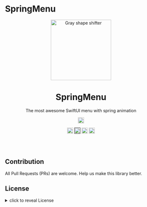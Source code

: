 SpringMenu
================

<p align="center"><a href="https://github.com/ShabanKamell/SpringMenu"><img src="https://github.com/ShabanKamell/SpringMenu/blob/master/blob/logo2.jpeg?raw=true" alt="Gray shape shifter" height="200"/></a></p>
<h1 align="center">SpringMenu</h1>
<p align="center">The most awesome SwiftUI menu with spring animation</p>

<p align="center">
<a href="https://twitter.com/intent/tweet?text=SpringMenu,%20The%20most%20awesome%20SwiftUI%20menu%20with%20spring%20animation.%20Clean,%20simple,%20and%20customizable&url=https://github.com/ShabanKamell/SpringMenu&hashtags=swiftui,ios,macos,tvos,developers"><img src="https://img.shields.io/twitter/url/http/shields.io.svg?style=social" height="20"/></a>
</p>

<p align="center">
	<a href="https://travis-ci.com/ShabanKamell/SpringMenu"> <img src="https://travis-ci.com/ShabanKamell/SpringMenu.svg?branch=master" height="20"/></a>
	<a href=""><img src="https://img.shields.io/badge/platforms-iOS%20%7C%20macOS%20%7C%20tvOS%20%7C%20watchOS%20%7C%20Linux-333333.svg" height="20"/></a>
	<a href="https://github.com/Carthage/Carthage"><img src="https://img.shields.io/badge/Carthage-compatible-4BC51D.svg?style=flat" height="20"/></a>
	<a href="https://github.com/ShabanKamell/SpringMenu/blob/master/LICENSE"><img src="https://img.shields.io/badge/price-FREE-0098f7.svg" height="20"/></a>
</p><br/><br/>

## Contribution

All Pull Requests (PRs) are welcome. Help us make this library better.

## License

<details>
    <summary>
        click to reveal License
    </summary>

```
Licensed under the Apache License, Version 2.0 (the "License");
you may not use this file except in compliance with the License.
You may obtain a copy of the License at

   http://www.apache.org/licenses/LICENSE-2.0

Unless required by applicable law or agreed to in writing, software
distributed under the License is distributed on an "AS IS" BASIS,
WITHOUT WARRANTIES OR CONDITIONS OF ANY KIND, either express or implied.
See the License for the specific language governing permissions and
limitations under the License.
```

</details>

